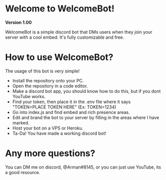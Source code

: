 # Welcome to WelcomeBot!

**Version 1.00**

WelcomeBot is a simple discord bot that DMs users when they join your server with a cool embed. It's fully customizable and free.

# How to use WelcomeBot?

The usage of this bot is very simple!

- Install the repository onto your PC.
- Open the repository in a code editor.
- Make a discord bot app, you should know how to do this, but if you dont YouTube works.
- Find your token, then place it in the .env file where it says "TOKEN=PLACE TOKEN HERE" (Ex: TOKEN=1234)
- Go into index.js and find embed and rich presence areas.
- Edit and brand the bot to your server by filling in the areas where I have marked.
- Host your bot on a VPS or Heroku.
- Ta-Da! You have made a working discord bot!

# Any more questions?

You can DM me on discord, @Arman#8145, or you can just use YouTube, its a good resource.
